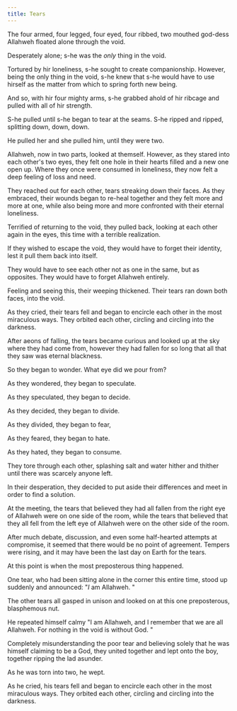 ```yaml
---
title: Tears
---
```


The four armed, four legged, four eyed, four ribbed, two mouthed god-dess Allahweh floated alone through the void.

Desperately alone; s-he was the *only* thing in the void. 

Tortured by hir loneliness, s-he sought to create companionship. However, being the only thing in the void, s-he knew that s-he would have to use hirself as the matter from which to spring forth new being. 

And so, with hir four mighty arms, s-he grabbed ahold of hir ribcage and pulled with all of hir strength. 

S-he pulled until s-he began to tear at the seams. S-he ripped and ripped, splitting down, down, down. 

He pulled her and she pulled him, until they were two. 

Allahweh, now in two parts, looked at themself. However, as they stared into each other's two eyes, they felt one hole in their hearts filled and a new one open up. Where they once were consumed in loneliness, they now felt a deep feeling of loss and need. 

They reached out for each other, tears streaking down their faces. As they embraced, their wounds began to re-heal together and they felt more and more at one, while also being more and more confronted with their eternal loneliness. 

Terrified of returning to the void, they pulled back, looking at each other again in the eyes, this time with a terrible realization. 

If they wished to escape the void, they would have to forget their identity, lest it pull them back into itself. 

They would have to see each other not as one in the same, but as opposites. They would have to forget Allahweh entirely. 

Feeling and seeing this, their weeping thickened. Their tears ran down both faces, into the void. 

As they cried, their tears fell and began to encircle each other in the most miraculous ways. They orbited each other, circling and circling into the darkness. 

After aeons of falling, the tears became curious and looked up at the sky where they had come from, however they had fallen for so long that all that they saw was eternal blackness. 

So they began to wonder. What eye did we pour from? 

As they wondered, they began to speculate. 

As they speculated, they began to decide.

As they decided, they began to divide.

As they divided, they began to fear, 

As they feared, they began to hate. 

As they hated, they began to consume. 

They tore through each other, splashing salt and water hither and thither until there was scarcely anyone left. 

In their desperation, they decided to put aside their differences and meet in order to find a solution. 

At the meeting, the tears that believed they had all fallen from the right eye of Allahweh were on one side of the room, while the tears that believed that they all fell from the left eye of Allahweh were on the other side of the room. 

After much debate, discussion, and even some half-hearted attempts at compromise, it seemed that there would be no point of agreement. Tempers were rising, and it may have been the last day on Earth for the tears. 

At this point is when the most preposterous thing happened. 

One tear, who had been sitting alone in the corner this entire time, stood up suddenly and announced: "*I* am Allahweh. "

The other tears all gasped in unison and looked on at this one preposterous, blasphemous nut.

He repeated himself calmy "I am Allahweh, and I remember that we are all Allahweh. For nothing in the void is without God. "

Completely misunderstanding the poor tear and believing solely that he was himself claiming to be a God, they united together and lept onto the boy, together ripping the lad asunder. 

As he was torn into two, he wept. 

As he cried, his tears fell and began to encircle each other in the most miraculous ways. They orbited each other, circling and circling into the darkness. 
